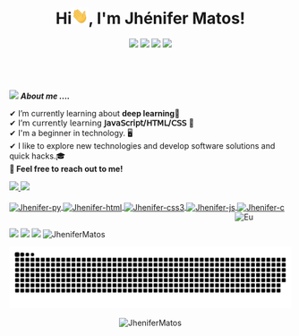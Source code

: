 <h1 align="center">Hi<img src="https://raw.githubusercontent.com/ABSphreak/ABSphreak/master/gifs/Hi.gif" width="30px">, I'm Jhénifer Matos!</h1>

<div>
<p align="center">
<img src="https://img.shields.io/badge/Age-19-black"/>
<img src="https://img.shields.io/badge/Focus-Web Programming-black"/>
<img src="https://img.shields.io/badge/Languages-English, Spanish & Portuguese-black"/>
 <img src="https://img.shields.io/badge/Live-Brazil-black"/></p>
</div>
<h1></h1>

<br><br>
<img src="https://media.giphy.com/media/9A4VXopO66WMraBtss/giphy.gif" width="30px">&nbsp;***About me ....***

 ✔ I’m currently learning about **deep learning**🥰<br>
 ✔ I’𝗆 𝖼𝗎𝗋𝗋𝖾𝗇𝗍𝗅𝗒 𝗅𝖾𝖺𝗋𝗇𝗂𝗇𝗀 **𝖩𝖺𝗏𝖺𝖲𝖼𝗋𝗂𝗉𝗍/𝖧𝖳𝖬𝖫/𝖢𝖲𝖲** 🧠<br>
 ✔ I'm a beginner in technology. 🖥️<br>
 ✔ I like to explore new technologies and develop software solutions and quick hacks.🎓 <br>
 **💬  Feel free to reach out to me!** <br>
  

                                                                                  
     
<div>
  <a href="https://github.com/JheniferMatos">
  <img height="150em" src="https://github-readme-stats.vercel.app/api?username=JheniferMatos&count_private=true&show_icons=true&theme=gotham&include_all_commits"/>
  <img height="150em" src="https://github-readme-stats.vercel.app/api/top-langs/?username=JheniferMatos&layout=compact&theme=gotham&include_all_commits"/>
</div>

<div style="display> inline_block"><br>
  <img align="center" alt="Jhenifer-py" height="30" width="40"
src="https://cdn.jsdelivr.net/gh/devicons/devicon/icons/python/python-original.svg">
  <img align="center" alt="Jhenifer-html" height="30" width="40"
src="https://cdn.jsdelivr.net/gh/devicons/devicon/icons/html5/html5-original.svg">
  <img align="center" alt="Jhenifer-css3" height="30" width="40"
src="https://cdn.jsdelivr.net/gh/devicons/devicon/icons/css3/css3-original.svg">
  <img align="center" alt="Jhenifer-js" height="30" width="40"
src="https://cdn.jsdelivr.net/gh/devicons/devicon/icons/javascript/javascript-plain.svg">
  <img align="center" alt="Jhenifer-c" height="30" width="40"
src="https://cdn.jsdelivr.net/gh/devicons/devicon/icons/c/c-original.svg">
   <img align="right" alt="Eu"  height="40%" width="20%"
src="https://i.picasion.com/pic91/66d336197eff1566ed842211ff5fe428.gif">
</div>
 
##

<div>
 <a href="https://api.whatsapp.com/send?phone=5566981339269" target="_blank"><img src="https://img.shields.io/badge/WhatsApp-25D366?style=for-the-badge&logo=whatsapp&logoColor=white" target="_blank"></a>
 <a href="mailto:jhenifer.@hotmail.com" target="_blank"><img src="https://img.shields.io/badge/Gmail-D14836?style=for-the-badge&logo=gmail&logoColor=white" target="_blank"></a>
 <a href="https://www.linkedin.com/in/jhenifer-mendonça-0027651b8/" target="_blank"><img src="https://img.shields.io/badge/LinkedIn-0077B5?style=for-the-badge&logo=linkedin&logoColor=white" target="_blank"></a>
 <img src="https://komarev.com/ghpvc/?username=JheniferMatos&color=green" alt="JheniferMatos"/>
 
 ![Snake animation](https://github.com/JheniferMatos/JheniferMatos/blob/output/github-contribution-grid-snake.svg)
 
 </div>
 <p align="center"><img src="https://github-readme-streak-stats.herokuapp.com/?user=JheniferMatos&theme=gotham" alt="JheniferMatos"  /></p>
 
 
 
